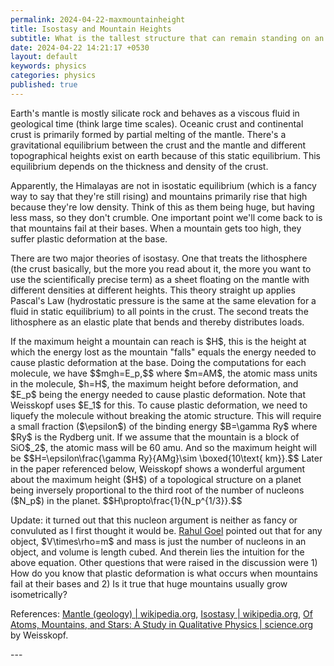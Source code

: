 ```yaml
---
permalink: 2024-04-22-maxmountainheight
title: Isostasy and Mountain Heights 
subtitle: What is the tallest structure that can remain standing on an almost spherical mass?
date: 2024-04-22 14:21:17 +0530
layout: default
keywords: physics
categories: physics
published: true
---
```


<p>Earth&#39;s mantle is mostly silicate rock and behaves as a viscous fluid in
geological time (think large time
scales). Oceanic crust and continental crust is primarily formed by partial melting
of the mantle. There&#39;s a
gravitational equilibrium between the crust and the mantle and different
topographical heights exist on earth
because of this static equilibrium. This equilibrium depends on the thickness and
density of the crust. </p>

<p>Apparently, the Himalayas are not in isostatic equilibrium (which is a fancy way to
say that they&#39;re still
rising) and mountains primarily rise that high because they&#39;re low density.
Think of this as them being huge,
but having less mass, so they don&#39;t crumble. One important point we&#39;ll come
back to is that mountains fail
at their bases. When a mountain gets too high, they suffer plastic deformation at
the base.</p>

<p>There are two major theories of isostasy. One that treats the lithosphere (the crust
basically, but the more you read
about it, the more you want to use the scientifically precise term) as a sheet
floating on the mantle with different
densities at different heights. This theory straight up applies Pascal&#39;s Law
(hydrostatic pressure is the same
at the same elevation for a fluid in static equilibrium) to all points in the crust.
The second treats the
lithosphere as an elastic plate that bends and thereby distributes loads.</p>

<p>If the maximum height a mountain can reach is $H$, this is the height at which the
energy lost as the mountain
&quot;falls&quot; equals the energy needed to cause plastic deformation at the base.
Doing the computations for each
molecule, we have $$mgh=E_p,$$ where $m=AM$, the atomic mass units in the molecule,
$h=H$, the maximum height before
deformation, and $E_p$ being the energy needed to cause plastic deformation. Note
that Weisskopf uses $E_1$ for
this. To cause plastic deformation, we need to liquefy the molecule without breaking
the atomic structure. This will
require a small fraction ($\epsilon$) of the binding energy $B=\gamma Ry$ where $Ry$
is the Rydberg unit. If we
assume that the mountain is a block of SiO$_2$, the atomic mass will be 60 amu. And
so the maximum height will be
$$H=\epsilon\frac{\gamma Ry}{AMg}\sim \boxed{10\text{ km}}.$$
Later in the paper referenced below, Weisskopf shows a wonderful argument about the
maximum height ($H$) of a topological
structure on a planet being inversely proportional to the third root of the number
of nucleons ($N_p$) in the planet.
$$H\propto\frac{1}{N_p^{1/3}}.$$</p>

<p>Update: it turned out that this nucleon argument is neither as fancy or convuluted as
I first thought it would be. <a href="https://rahulgoel.xyz">Rahul Goel</a> pointed
out that
for any object, $V\times\rho=m$ and mass is just the number of nucleons in an
object, and volume is length cubed. And therein lies the intuition for the above
equation. Other questions that were raised in the discussion were 1) How do you know
that plastic deformation is what occurs when mountains fail at their bases and 2) Is
it true that huge mountains usually grow isometrically?</p>

<p>References: <a href="https://en.m.wikipedia.org/wiki/Mantle_(geology)">Mantle
(geology) | wikipedia.org</a>, <a
href="https://en.m.wikipedia.org/wiki/Isostasy">Isostasy | wikipedia.org</a>, <a
href="https://www.science.org/doi/10.1126/science.187.4177.605">Of Atoms,
Mountains, and Stars: A Study in
Qualitative Physics | science.org</a> by Weisskopf.</p>
---
